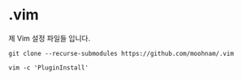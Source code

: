 # .vim

제 Vim 설정 파일들 입니다.

`git clone --recurse-submodules https://github.com/moohnam/.vim`

`vim -c 'PluginInstall'`
